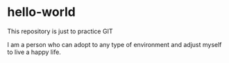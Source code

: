 # hello-world
This repository is just to practice GIT

I am a person who can adopt to any type of environment and adjust myself to live a happy life.
